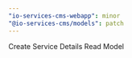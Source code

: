 ```yaml
---
"io-services-cms-webapp": minor
"@io-services-cms/models": patch
---
```


Create Service Details Read Model
